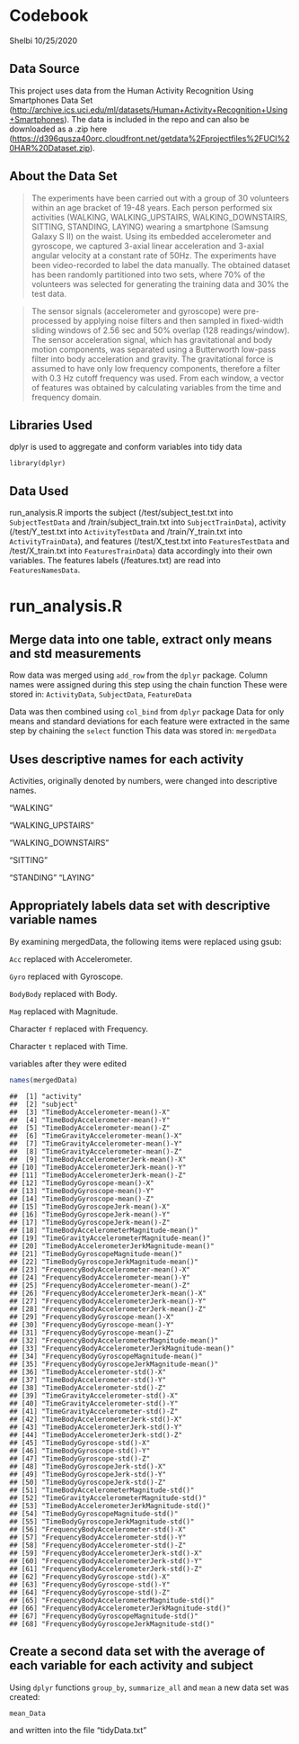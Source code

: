 Codebook
================
Shelbi
10/25/2020

## Data Source

This project uses data from the Human Activity Recognition Using
Smartphones Data Set
(<http://archive.ics.uci.edu/ml/datasets/Human+Activity+Recognition+Using+Smartphones>).
The data is included in the repo and can also be downloaded as a .zip
here
(<https://d396qusza40orc.cloudfront.net/getdata%2Fprojectfiles%2FUCI%20HAR%20Dataset.zip>).

## About the Data Set

> The experiments have been carried out with a group of 30 volunteers
> within an age bracket of 19-48 years. Each person performed six
> activities (WALKING, WALKING\_UPSTAIRS, WALKING\_DOWNSTAIRS, SITTING,
> STANDING, LAYING) wearing a smartphone (Samsung Galaxy S II) on the
> waist. Using its embedded accelerometer and gyroscope, we captured
> 3-axial linear acceleration and 3-axial angular velocity at a constant
> rate of 50Hz. The experiments have been video-recorded to label the
> data manually. The obtained dataset has been randomly partitioned into
> two sets, where 70% of the volunteers was selected for generating the
> training data and 30% the test data.

> The sensor signals (accelerometer and gyroscope) were pre-processed by
> applying noise filters and then sampled in fixed-width sliding windows
> of 2.56 sec and 50% overlap (128 readings/window). The sensor
> acceleration signal, which has gravitational and body motion
> components, was separated using a Butterworth low-pass filter into
> body acceleration and gravity. The gravitational force is assumed to
> have only low frequency components, therefore a filter with 0.3 Hz
> cutoff frequency was used. From each window, a vector of features was
> obtained by calculating variables from the time and frequency domain.


## Libraries Used

dplyr is used to aggregate and conform variables into tidy data

    library(dplyr)

## Data Used

run\_analysis.R imports the subject (/test/subject\_test.txt into
`SubjectTestData` and /train/subject\_train.txt into
`SubjectTrainData`), activity (/test/Y\_test.txt into `ActivityTestData`
and /train/Y\_train.txt into `ActivityTrainData`), and features
(/test/X\_test.txt into `FeaturesTestData` and /test/X\_train.txt into
`FeaturesTrainData`) data accordingly into their own variables. The
features labels (/features.txt) are read into `FeaturesNamesData`.

# run\_analysis.R

## Merge data into one table, extract only means and std measurements

Row data was merged using `add_row` from the `dplyr` package. Column
names were assigned during this step using the chain function These were
stored in: `ActivityData`, `SubjectData`, `FeatureData`

Data was then combined using `col_bind` from `dplyr` package Data for
only means and standard deviations for each feature were extracted in
the same step by chaining the `select` function This data was stored in:
`mergedData`

## Uses descriptive names for each activity

Activities, originally denoted by numbers, were changed into descriptive
names. 

“WALKING” 

“WALKING\_UPSTAIRS” 

“WALKING\_DOWNSTAIRS” 

“SITTING”

“STANDING” “LAYING”

## Appropriately labels data set with descriptive variable names

By examining mergedData, the following items were replaced using gsub:

`Acc` replaced with Accelerometer.

`Gyro` replaced with Gyroscope.

`BodyBody` replaced with Body. 

`Mag` replaced with Magnitude. 

Character `f` replaced with Frequency. 

Character `t` replaced with Time.


variables after they were edited

``` r
names(mergedData)
```

    ##  [1] "activity"                                      
    ##  [2] "subject"                                       
    ##  [3] "TimeBodyAccelerometer-mean()-X"                
    ##  [4] "TimeBodyAccelerometer-mean()-Y"                
    ##  [5] "TimeBodyAccelerometer-mean()-Z"                
    ##  [6] "TimeGravityAccelerometer-mean()-X"             
    ##  [7] "TimeGravityAccelerometer-mean()-Y"             
    ##  [8] "TimeGravityAccelerometer-mean()-Z"             
    ##  [9] "TimeBodyAccelerometerJerk-mean()-X"            
    ## [10] "TimeBodyAccelerometerJerk-mean()-Y"            
    ## [11] "TimeBodyAccelerometerJerk-mean()-Z"            
    ## [12] "TimeBodyGyroscope-mean()-X"                    
    ## [13] "TimeBodyGyroscope-mean()-Y"                    
    ## [14] "TimeBodyGyroscope-mean()-Z"                    
    ## [15] "TimeBodyGyroscopeJerk-mean()-X"                
    ## [16] "TimeBodyGyroscopeJerk-mean()-Y"                
    ## [17] "TimeBodyGyroscopeJerk-mean()-Z"                
    ## [18] "TimeBodyAccelerometerMagnitude-mean()"         
    ## [19] "TimeGravityAccelerometerMagnitude-mean()"      
    ## [20] "TimeBodyAccelerometerJerkMagnitude-mean()"     
    ## [21] "TimeBodyGyroscopeMagnitude-mean()"             
    ## [22] "TimeBodyGyroscopeJerkMagnitude-mean()"         
    ## [23] "FrequencyBodyAccelerometer-mean()-X"           
    ## [24] "FrequencyBodyAccelerometer-mean()-Y"           
    ## [25] "FrequencyBodyAccelerometer-mean()-Z"           
    ## [26] "FrequencyBodyAccelerometerJerk-mean()-X"       
    ## [27] "FrequencyBodyAccelerometerJerk-mean()-Y"       
    ## [28] "FrequencyBodyAccelerometerJerk-mean()-Z"       
    ## [29] "FrequencyBodyGyroscope-mean()-X"               
    ## [30] "FrequencyBodyGyroscope-mean()-Y"               
    ## [31] "FrequencyBodyGyroscope-mean()-Z"               
    ## [32] "FrequencyBodyAccelerometerMagnitude-mean()"    
    ## [33] "FrequencyBodyAccelerometerJerkMagnitude-mean()"
    ## [34] "FrequencyBodyGyroscopeMagnitude-mean()"        
    ## [35] "FrequencyBodyGyroscopeJerkMagnitude-mean()"    
    ## [36] "TimeBodyAccelerometer-std()-X"                 
    ## [37] "TimeBodyAccelerometer-std()-Y"                 
    ## [38] "TimeBodyAccelerometer-std()-Z"                 
    ## [39] "TimeGravityAccelerometer-std()-X"              
    ## [40] "TimeGravityAccelerometer-std()-Y"              
    ## [41] "TimeGravityAccelerometer-std()-Z"              
    ## [42] "TimeBodyAccelerometerJerk-std()-X"             
    ## [43] "TimeBodyAccelerometerJerk-std()-Y"             
    ## [44] "TimeBodyAccelerometerJerk-std()-Z"             
    ## [45] "TimeBodyGyroscope-std()-X"                     
    ## [46] "TimeBodyGyroscope-std()-Y"                     
    ## [47] "TimeBodyGyroscope-std()-Z"                     
    ## [48] "TimeBodyGyroscopeJerk-std()-X"                 
    ## [49] "TimeBodyGyroscopeJerk-std()-Y"                 
    ## [50] "TimeBodyGyroscopeJerk-std()-Z"                 
    ## [51] "TimeBodyAccelerometerMagnitude-std()"          
    ## [52] "TimeGravityAccelerometerMagnitude-std()"       
    ## [53] "TimeBodyAccelerometerJerkMagnitude-std()"      
    ## [54] "TimeBodyGyroscopeMagnitude-std()"              
    ## [55] "TimeBodyGyroscopeJerkMagnitude-std()"          
    ## [56] "FrequencyBodyAccelerometer-std()-X"            
    ## [57] "FrequencyBodyAccelerometer-std()-Y"            
    ## [58] "FrequencyBodyAccelerometer-std()-Z"            
    ## [59] "FrequencyBodyAccelerometerJerk-std()-X"        
    ## [60] "FrequencyBodyAccelerometerJerk-std()-Y"        
    ## [61] "FrequencyBodyAccelerometerJerk-std()-Z"        
    ## [62] "FrequencyBodyGyroscope-std()-X"                
    ## [63] "FrequencyBodyGyroscope-std()-Y"                
    ## [64] "FrequencyBodyGyroscope-std()-Z"                
    ## [65] "FrequencyBodyAccelerometerMagnitude-std()"     
    ## [66] "FrequencyBodyAccelerometerJerkMagnitude-std()" 
    ## [67] "FrequencyBodyGyroscopeMagnitude-std()"         
    ## [68] "FrequencyBodyGyroscopeJerkMagnitude-std()"

## Create a second data set with the average of each variable for each activity and subject

Using `dplyr` functions `group_by`, `summarize_all` and `mean` a new
data set was created:

    mean_Data

and written into the file “tidyData.txt”
